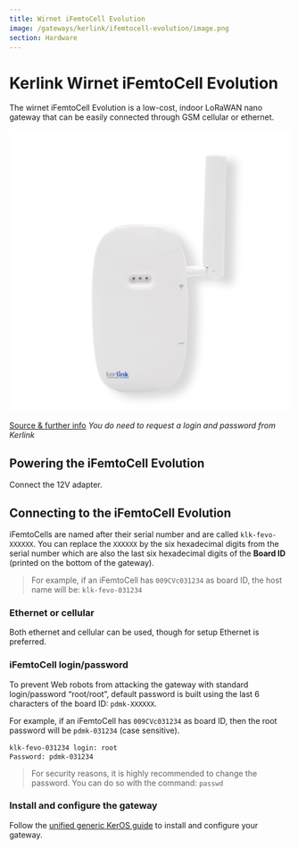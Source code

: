 ```yaml
---
title: Wirnet iFemtoCell Evolution
image: /gateways/kerlink/ifemtocell-evolution/image.png
section: Hardware
---
```


# Kerlink Wirnet iFemtoCell Evolution

The wirnet iFemtoCell Evolution is a low-cost, indoor LoRaWAN nano gateway that can be easily connected through GSM cellular or ethernet.

![Kerlink iFemtoCell](image.png)

[Source & further info](https://wikikerlink.fr/wirnet-productline/doku.php?id=wiki:ifemtocell-e:hardware_arch_ifevo)
*You do need to request a login and password from Kerlink*


## Powering the iFemtoCell Evolution

Connect the 12V adapter.


## Connecting to the iFemtoCell Evolution

iFemtoCells are named after their serial number and are called `klk-fevo-XXXXXX`. You can replace the `XXXXXX` by the six hexadecimal digits from the serial number which are also the last six hexadecimal digits of the **Board ID** (printed on the bottom of the gateway).

> For example, if an iFemtoCell has `009CVc031234` as board ID, the host name will be: `klk-fevo-031234`

### Ethernet or cellular
 
Both ethernet and cellular can be used, though for setup Ethernet is preferred.

### iFemtoCell login/password

To prevent Web robots from attacking the gateway with standard login/password “root/root”, default password is built using the last 6 characters of the board ID: `pdmk-XXXXXX`. 

For example, if an iFemtoCell has `009CVc031234` as board ID, then the root password will be `pdmk-031234` (case sensitive).

```
klk-fevo-031234 login: root
Password: pdmk-031234
```

> For security reasons, it is highly recommended to change the password. You can do so with the command: `passwd`


### Install and configure the gateway

Follow the [unified generic KerOS guide](../keros) to install and configure your gateway.


